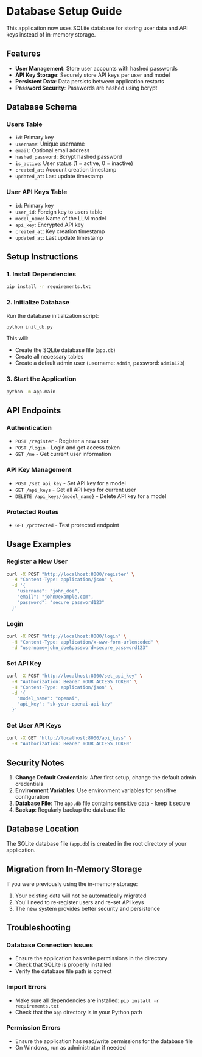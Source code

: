 # Database Setup Guide

This application now uses SQLite database for storing user data and API keys instead of in-memory storage.

## Features

- **User Management**: Store user accounts with hashed passwords
- **API Key Storage**: Securely store API keys per user and model
- **Persistent Data**: Data persists between application restarts
- **Password Security**: Passwords are hashed using bcrypt

## Database Schema

### Users Table
- `id`: Primary key
- `username`: Unique username
- `email`: Optional email address
- `hashed_password`: Bcrypt hashed password
- `is_active`: User status (1 = active, 0 = inactive)
- `created_at`: Account creation timestamp
- `updated_at`: Last update timestamp

### User API Keys Table
- `id`: Primary key
- `user_id`: Foreign key to users table
- `model_name`: Name of the LLM model
- `api_key`: Encrypted API key
- `created_at`: Key creation timestamp
- `updated_at`: Last update timestamp

## Setup Instructions

### 1. Install Dependencies

```bash
pip install -r requirements.txt
```

### 2. Initialize Database

Run the database initialization script:

```bash
python init_db.py
```

This will:
- Create the SQLite database file (`app.db`)
- Create all necessary tables
- Create a default admin user (username: `admin`, password: `admin123`)

### 3. Start the Application

```bash
python -m app.main
```

## API Endpoints

### Authentication
- `POST /register` - Register a new user
- `POST /login` - Login and get access token
- `GET /me` - Get current user information

### API Key Management
- `POST /set_api_key` - Set API key for a model
- `GET /api_keys` - Get all API keys for current user
- `DELETE /api_keys/{model_name}` - Delete API key for a model

### Protected Routes
- `GET /protected` - Test protected endpoint

## Usage Examples

### Register a New User
```bash
curl -X POST "http://localhost:8000/register" \
  -H "Content-Type: application/json" \
  -d '{
    "username": "john_doe",
    "email": "john@example.com",
    "password": "secure_password123"
  }'
```

### Login
```bash
curl -X POST "http://localhost:8000/login" \
  -H "Content-Type: application/x-www-form-urlencoded" \
  -d "username=john_doe&password=secure_password123"
```

### Set API Key
```bash
curl -X POST "http://localhost:8000/set_api_key" \
  -H "Authorization: Bearer YOUR_ACCESS_TOKEN" \
  -H "Content-Type: application/json" \
  -d '{
    "model_name": "openai",
    "api_key": "sk-your-openai-api-key"
  }'
```

### Get User API Keys
```bash
curl -X GET "http://localhost:8000/api_keys" \
  -H "Authorization: Bearer YOUR_ACCESS_TOKEN"
```

## Security Notes

1. **Change Default Credentials**: After first setup, change the default admin credentials
2. **Environment Variables**: Use environment variables for sensitive configuration
3. **Database File**: The `app.db` file contains sensitive data - keep it secure
4. **Backup**: Regularly backup the database file

## Database Location

The SQLite database file (`app.db`) is created in the root directory of your application.

## Migration from In-Memory Storage

If you were previously using the in-memory storage:
1. Your existing data will not be automatically migrated
2. You'll need to re-register users and re-set API keys
3. The new system provides better security and persistence

## Troubleshooting

### Database Connection Issues
- Ensure the application has write permissions in the directory
- Check that SQLite is properly installed
- Verify the database file path is correct

### Import Errors
- Make sure all dependencies are installed: `pip install -r requirements.txt`
- Check that the `app` directory is in your Python path

### Permission Errors
- Ensure the application has read/write permissions for the database file
- On Windows, run as administrator if needed 